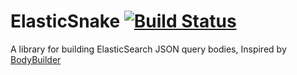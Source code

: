 # ElasticSnake [![Build Status](https://travis-ci.org/BenDavidAaron/ElasticSnake.svg?branch=master)](https://travis-ci.org/BenDavidAaron/ElasticSnake)
A library for building ElasticSearch JSON query bodies, Inspired by [BodyBuilder](https://github.com/danpaz/bodybuilder)
